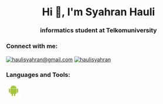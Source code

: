 <h1 align="center">Hi 👋, I'm Syahran Hauli</h1>
<h3 align="center">informatics student at Telkomuniversity</h3>

<h3 align="left">Connect with me:</h3>
<p align="left">
<a href="https://linkedin.com/in/haulisyahran@gmail.com" target="blank"><img align="center" src="https://raw.githubusercontent.com/rahuldkjain/github-profile-readme-generator/master/src/images/icons/Social/linked-in-alt.svg" alt="haulisyahran@gmail.com" height="30" width="40" /></a>
<a href="https://instagram.com/haulisyahran" target="blank"><img align="center" src="https://raw.githubusercontent.com/rahuldkjain/github-profile-readme-generator/master/src/images/icons/Social/instagram.svg" alt="haulisyahran" height="30" width="40" /></a>
</p>

<h3 align="left">Languages and Tools:</h3>
<p align="left"> <a href="https://developer.android.com" target="_blank" rel="noreferrer"> <img src="https://raw.githubusercontent.com/devicons/devicon/master/icons/android/android-original-wordmark.svg" alt="android" width="40" height="40"/> </a> </p>
